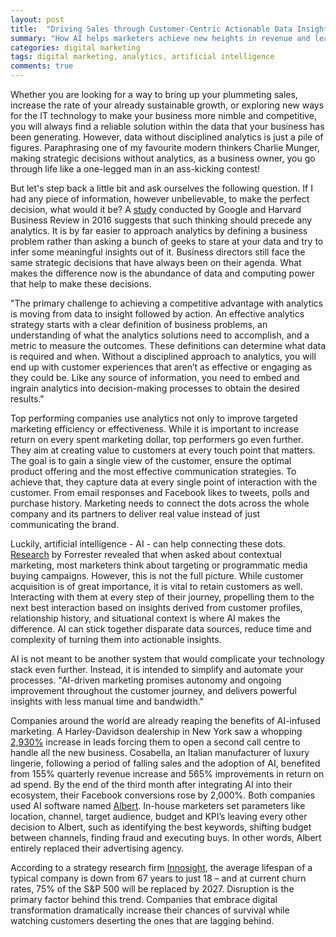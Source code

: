 ```yaml
---
layout: post
title:  "Driving Sales through Customer-Centric Actionable Data Insights"
summary: "How AI helps marketers achieve new heights in revenue and lead generation"
categories: digital marketing
tags: digital marketing, analytics, artificial intelligence
comments: true
---
```

Whether you are looking for a way to bring up your plummeting sales, increase the rate of your already sustainable growth, or exploring new ways for the IT technology to make your business more nimble and competitive, you will always find a reliable solution within the data that your business has been generating. However, data without disciplined analytics is just a pile of figures. Paraphrasing one of my favourite modern thinkers Charlie Munger, making strategic decisions without analytics, as a business owner, you go through life like a one-legged man in an ass-kicking contest!

But let's step back a little bit and ask ourselves the following question. If I had any piece of information, however unbelievable, to make the perfect decision, what would it be? A [study][1] conducted by Google and Harvard Business Review in 2016 suggests that such thinking should precede any analytics. It is by far easier to approach analytics by defining a business problem rather than asking a bunch of geeks to stare at your data and try to infer some meaningful insights out of it. Business directors still face the same strategic decisions that have always been on their agenda. What makes the difference now is the abundance of data and computing power that help to make these decisions.

"The primary challenge to achieving a competitive advantage with analytics is moving from data to insight followed by action. An effective analytics strategy starts with a clear definition of business problems, an understanding of what the analytics solutions need to accomplish, and a metric to measure the outcomes. These definitions can determine what data is required and when. Without a disciplined approach to analytics, you will end up with customer experiences that aren’t as effective or engaging as they could be. Like any source of information, you need to embed and ingrain analytics into decision-making processes to obtain the desired results."

Top performing companies use analytics not only to improve targeted marketing efficiency or effectiveness. While it is important to increase return on every spent marketing dollar, top performers go even further. They aim at creating value to customers at every touch point that matters. The goal is to gain a single view of the customer, ensure the optimal product offering and the most effective communication strategies. To achieve that, they capture data at every single point of interaction with the customer. From email responses and Facebook likes to tweets, polls and purchase history. Marketing needs to connect the dots across the whole company and its partners to deliver real value instead of just communicating the brand.

Luckily, artificial intelligence - AI - can help connecting these dots. [Research][2] by Forrester revealed that when asked about contextual marketing, most marketers think about targeting or programmatic media buying campaigns. However, this is not the full picture. While customer acquisition is of great importance, it is vital to retain customers as well. Interacting with them at every step of their journey, propelling them to the next best interaction based on insights derived from customer profiles, relationship history, and situational context is where AI makes the difference. AI can stick together disparate data sources, reduce time and complexity of turning them into actionable insights.

AI is not meant to be another system that would complicate your technology stack even further. Instead, it is intended to simplify and automate your processes. "AI-driven marketing promises autonomy and ongoing improvement throughout the customer journey, and delivers powerful insights with less manual time and bandwidth."

Companies around the world are already reaping the benefits of AI-infused marketing. A Harley-Davidson dealership in New York saw a whopping [2,930%][4] increase in leads forcing them to open a second call centre to handle all the new business. Cosabella, an Italian manufacturer of luxury lingerie, following a period of falling sales and the adoption of AI, benefited from 155% quarterly revenue increase and 565% improvements in return on ad spend. By the end of the third month after integrating AI into their ecosystem, their Facebook conversions rose by 2,000%. Both companies used AI software named [Albert](https://albert.ai). In-house marketers set parameters like location, channel, target audience, budget and KPI’s leaving every other decision to Albert, such as identifying the best keywords, shifting budget between channels, finding fraud and executing buys. In other words, Albert entirely replaced their advertising agency.

According to a strategy research firm [Innosight][3], the average lifespan of a typical company is down from 67 years to just 18 – and at current churn rates, 75% of the S&P 500 will be replaced by 2027. Disruption is the primary factor behind this trend. Companies that embrace digital transformation dramatically increase their chances of survival while watching customers deserting the ones that are lagging behind.

[1]: https://hbr.org/sponsored/2016/04/marketing-in-the-drivers-seat-using-analytics-to-create-customer-value
[2]: https://albert.ai/forrester-study-ai-marketing/
[3]: https://www.innosight.com/wp-content/uploads/2016/08/creative-destruction-whips-through-corporate-america_final2015.pdf
[4]: https://hbr.org/2017/05/how-harley-davidson-used-predictive-analytics-to-increase-new-york-sales-leads-by-2930
